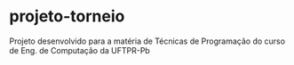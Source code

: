 # projeto-torneio
Projeto desenvolvido para a matéria de Técnicas de Programação do curso de Eng. de Computação da UFTPR-Pb
